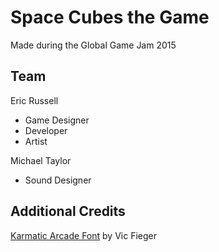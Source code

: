 Space Cubes the Game 
========

Made during the Global Game Jam 2015

Team
--------
Eric Russell
* Game Designer
* Developer
* Artist

Michael Taylor
* Sound Designer

Additional Credits
--------
[Karmatic Arcade Font](http://www.dafont.com/karmatic-arcade.font) by Vic Fieger